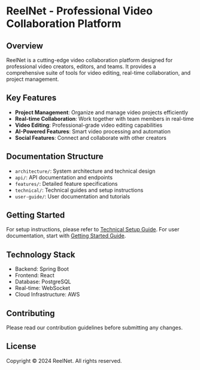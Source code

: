 # ReelNet - Professional Video Collaboration Platform

## Overview

ReelNet is a cutting-edge video collaboration platform designed for professional video creators, editors, and teams. It provides a comprehensive suite of tools for video editing, real-time collaboration, and project management.

## Key Features

- **Project Management**: Organize and manage video projects efficiently
- **Real-time Collaboration**: Work together with team members in real-time
- **Video Editing**: Professional-grade video editing capabilities
- **AI-Powered Features**: Smart video processing and automation
- **Social Features**: Connect and collaborate with other creators

## Documentation Structure

- `architecture/`: System architecture and technical design
- `api/`: API documentation and endpoints
- `features/`: Detailed feature specifications
- `technical/`: Technical guides and setup instructions
- `user-guide/`: User documentation and tutorials

## Getting Started

For setup instructions, please refer to [Technical Setup Guide](technical/setup.md).
For user documentation, start with [Getting Started Guide](user-guide/getting-started.md).

## Technology Stack

- Backend: Spring Boot
- Frontend: React
- Database: PostgreSQL
- Real-time: WebSocket
- Cloud Infrastructure: AWS

## Contributing

Please read our contribution guidelines before submitting any changes.

## License

Copyright © 2024 ReelNet. All rights reserved. 